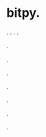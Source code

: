 # bitpy.
.
.
.
.












.






















































.
























.



























.

















































































.































































.























.

